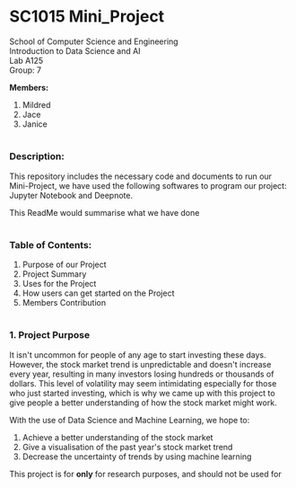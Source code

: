 # SC1015 Mini_Project
School of Computer Science and Engineering  
Introduction to Data Science and AI  
Lab A125  
Group: 7  

**Members:**
   1. Mildred
   2. Jace
   3. Janice
#
### Description:

This repository includes the necessary code and documents to run our Mini-Project, we have used the following softwares to program our project: Jupyter Notebook and Deepnote. 

This ReadMe would summarise what we have done 
#
### Table of Contents:
   1. Purpose of our Project
   2. Project Summary
   3. Uses for the Project
   4. How users can get started on the Project
   5. Members Contribution
#
### 1. Project Purpose
It isn't uncommon for people of any age to start investing these days. However, the stock market trend is unpredictable and doesn't increase every year, resulting in many investors losing hundreds or thousands of dollars. This level of volatility may seem intimidating especially for those who just started investing, which is why we came up with this project to give people a better understanding of how the stock market might work.

With the use of Data Science and Machine Learning, we hope to: 
   1. Achieve a better understanding of the stock market
   2. Give a visualisation of the past year's stock market trend 
   3. Decrease the uncertainty of trends by using machine learning

This project is for **only** for research purposes, and should not be used for 
